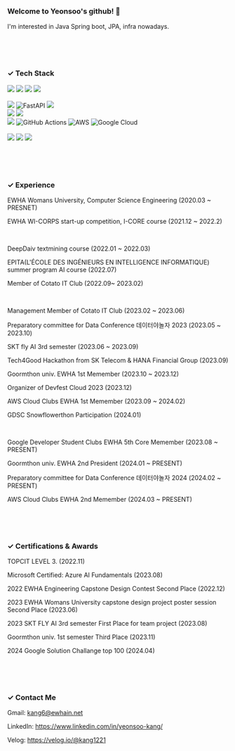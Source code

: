 <!--
**Kang1221/Kang1221** is a ✨ _special_ ✨ repository because its `README.md` (this file) appears on your GitHub profile.

Here are some ideas to get you started:

- 🔭 I’m currently working on ...
- 🌱 I’m currently learning ...
- 👯 I’m looking to collaborate on ...
- 🤔 I’m looking for help with ...
- 💬 Ask me about ...
- 📫 How to reach me: ...
- 😄 Pronouns: ...
- ⚡ Fun fact: ...
-->


### Welcome to Yeonsoo's github! 🤗
 I'm interested in Java Spring boot, JPA, infra nowadays. 



<br>
<br>
<br> 

###  ✓ Tech Stack

<img src="https://img.shields.io/badge/java-007396?style=for-the-badge&logo=java&logoColor=white"> <img src="https://img.shields.io/badge/python-3776AB?style=for-the-badge&logo=python&logoColor=white"> <img src="https://img.shields.io/badge/c++-00599C?style=for-the-badge&logo=c%2B%2B&logoColor=white">  <img src="https://img.shields.io/badge/c-A8B9CC?style=for-the-badge&logo=c%2B%2B&logoColor=white">  
<br>
<img src="https://img.shields.io/badge/springboot-6DB33F?style=for-the-badge&logo=springboot&logoColor=white">  ![FastAPI](https://img.shields.io/badge/FastAPI-005571?style=for-the-badge&logo=fastapi) <img src="https://img.shields.io/badge/php-777BB4?style=for-the-badge&logo=php&logoColor=white"> 
<br>
<img src="https://img.shields.io/badge/mysql-4479A1?style=for-the-badge&logo=mysql&logoColor=white"> <img src="https://img.shields.io/badge/gradle-02303A?style=for-the-badge&logo=gradle&logoColor=white">
<br>
<img src="https://img.shields.io/badge/git-F05032?style=for-the-badge&logo=git&logoColor=white"> 
![GitHub Actions](https://img.shields.io/badge/github%20actions-%232671E5.svg?style=for-the-badge&logo=githubactions&logoColor=white)
![AWS](https://img.shields.io/badge/AWS-%23FF9900.svg?style=for-the-badge&logo=amazon-aws&logoColor=white) ![Google Cloud](https://img.shields.io/badge/Google%20Cloud-%234285F4.svg?style=for-the-badge&logo=google-cloud&logoColor=white)
<br><br>
<img src="https://img.shields.io/badge/html-E34F26?style=for-the-badge&logo=html5&logoColor=white"> <img src="https://img.shields.io/badge/css-1572B6?style=for-the-badge&logo=css3&logoColor=white"> <img  src="https://img.shields.io/badge/reactnative-61DAFB?style=for-the-badge&logo=react&logoColor=white"> 

<br>
<br> 
<br> 

### ✓ Experience


EWHA Womans University, Computer Science Engineering    (2020.03 ~ PRESNET)

EWHA WI-CORPS start-up competition, I-CORE course                              (2021.12 ~ 2022.2)

<br>

DeepDaiv textmining course (2022.01 ~ 2022.03)                              

EPITA(L'ÉCOLE DES INGÉNIEURS EN INTELLIGENCE INFORMATIQUE) summer program AI course  (2022.07)

Member of Cotato IT Club  (2022.09~ 2023.02)

<br>

Management Member of Cotato IT Club (2023.02 ~ 2023.06)

Preparatory committee for Data Conference 데이터야놀자 2023 (2023.05 ~ 2023.10)
  
SKT fly AI 3rd semester (2023.06 ~ 2023.09)

Tech4Good Hackathon from SK Telecom & HANA Financial Group (2023.09)

Goormthon univ. EWHA 1st Memember  (2023.10 ~ 2023.12)

Organizer of Devfest Cloud 2023 (2023.12) 


AWS Cloud Clubs EWHA 1st Memember (2023.09 ~ 2024.02)

GDSC Snowflowerthon Participation (2024.01)

<br>

Google Developer Student Clubs EWHA 5th Core Memember (2023.08 ~ PRESENT)

Goormthon univ. EWHA 2nd President  (2024.01 ~ PRESENT)

Preparatory committee for Data Conference 데이터야놀자 2024 (2024.02 ~ PRESENT)

AWS Cloud Clubs EWHA 2nd Memember (2024.03 ~ PRESENT)

<br>
<br>
<br> 

###  ✓  Certifications & Awards
TOPCIT LEVEL 3. (2022.11)

Microsoft Certified: Azure AI Fundamentals (2023.08)

2022 EWHA Engineering Capstone Design Contest Second Place  (2022.12)

2023 EWHA Womans University capstone design project poster session Second Place (2023.06)

2023 SKT FLY AI 3rd semester First Place for team project (2023.08)

Goormthon univ. 1st semester Third Place (2023.11)

2024 Google Solution Challange top 100 (2024.04)

<br>
<br>
<br>

###  ✓ Contact Me
Gmail: <kang6@ewhain.net>

LinkedIn: <https://www.linkedin.com/in/yeonsoo-kang/>

Velog: <https://velog.io/@kang1221>



<!-- [![Solved.ac Profile](http://mazassumnida.wtf/api/v2/generate_badge?boj=kyssa0606)](https://solved.ac/kyssa0606/) -->

